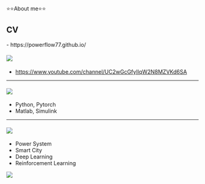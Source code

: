 ⭐⭐About me⭐⭐

<h2>CV</h2>
- https://powerflow77.github.io/

#### ![](https://img.shields.io/badge/-Youtube-red)
- https://www.youtube.com/channel/UC2wGcGfyIlqW2N8MZVKd6SA

<hr class="style1">

#### ![](https://img.shields.io/badge/-Tools-yellow)
- Python, Pytorch
- Matlab, Simulink

<hr class="style1">


#### ![](https://img.shields.io/badge/-Research_interest-green)
- Power System
- Smart City
- Deep Learning
- Reinforcement Learning



<img src="https://img.shields.io/badge/Python-3776AB?style=for-the-badge&logo=Python&logoColor=white">



<!--
**powerflow77/powerflow77** is a ✨ _special_ ✨ repository because its `README.md` (this file) appears on your GitHub profile.

Here are some ideas to get you started:

- 🔭 I’m currently working on ...
- 🌱 I’m currently learning ...
- 👯 I’m looking to collaborate on ...
- 🤔 I’m looking for help with ...
- 💬 Ask me about ...
- 📫 How to reach me: ...
- 😄 Pronouns: ...
- ⚡ Fun fact: ...
-->
